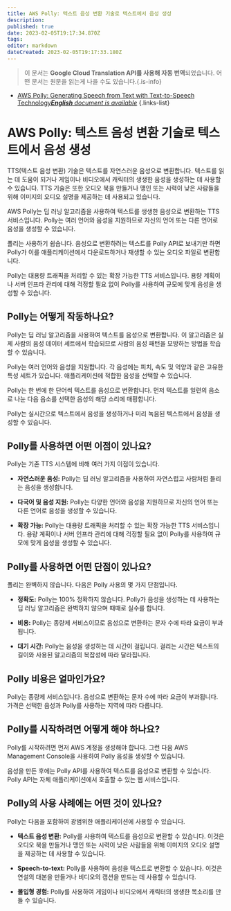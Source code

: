 ```yaml
---
title: AWS Polly: 텍스트 음성 변환 기술로 텍스트에서 음성 생성
description: 
published: true
date: 2023-02-05T19:17:34.870Z
tags: 
editor: markdown
dateCreated: 2023-02-05T19:17:33.180Z
---
```


> 이 문서는 **Google Cloud Translation API를 사용해 자동 번역**되었습니다.
어떤 문서는 원문을 읽는게 나을 수도 있습니다.{.is-info}



- [AWS Polly: Generating Speech from Text with Text-to-Speech Technology***English** document is available*](/en/Knowledge-base/Cloud/aws-polly-generating-speech-from-text-with-text-to-speech-technology)
{.links-list}


# AWS Polly: 텍스트 음성 변환 기술로 텍스트에서 음성 생성

TTS(텍스트 음성 변환) 기술은 텍스트를 자연스러운 음성으로 변환합니다. 텍스트를 읽는 데 도움이 되거나 게임이나 비디오에서 캐릭터의 생생한 음성을 생성하는 데 사용할 수 있습니다. TTS 기술은 또한 오디오 북을 만들거나 맹인 또는 시력이 낮은 사람들을 위해 이미지의 오디오 설명을 제공하는 데 사용되고 있습니다.

AWS Polly는 딥 러닝 알고리즘을 사용하여 텍스트를 생생한 음성으로 변환하는 TTS 서비스입니다. Polly는 여러 언어와 음성을 지원하므로 자신의 언어 또는 다른 언어로 음성을 생성할 수 있습니다.

폴리는 사용하기 쉽습니다. 음성으로 변환하려는 텍스트를 Polly API로 보내기만 하면 Polly가 이를 애플리케이션에서 다운로드하거나 재생할 수 있는 오디오 파일로 변환합니다.

Polly는 대용량 트래픽을 처리할 수 있는 확장 가능한 TTS 서비스입니다. 용량 계획이나 서버 인프라 관리에 대해 걱정할 필요 없이 Polly를 사용하여 규모에 맞게 음성을 생성할 수 있습니다.

## Polly는 어떻게 작동하나요?

Polly는 딥 러닝 알고리즘을 사용하여 텍스트를 음성으로 변환합니다. 이 알고리즘은 실제 사람의 음성 데이터 세트에서 학습되므로 사람의 음성 패턴을 모방하는 방법을 학습할 수 있습니다.

Polly는 여러 언어와 음성을 지원합니다. 각 음성에는 피치, 속도 및 억양과 같은 고유한 특성 세트가 있습니다. 애플리케이션에 적합한 음성을 선택할 수 있습니다.

Polly는 한 번에 한 단어씩 텍스트를 음성으로 변환합니다. 먼저 텍스트를 일련의 음소로 나눈 다음 음소를 선택한 음성의 해당 소리에 매핑합니다.

Polly는 실시간으로 텍스트에서 음성을 생성하거나 미리 녹음된 텍스트에서 음성을 생성할 수 있습니다.

## Polly를 사용하면 어떤 이점이 있나요?

Polly는 기존 TTS 시스템에 비해 여러 가지 이점이 있습니다.

- **자연스러운 음성:** Polly는 딥 러닝 알고리즘을 사용하여 자연스럽고 사람처럼 들리는 음성을 생성합니다.

- **다국어 및 음성 지원:** Polly는 다양한 언어와 음성을 지원하므로 자신의 언어 또는 다른 언어로 음성을 생성할 수 있습니다.

- **확장 가능:** Polly는 대용량 트래픽을 처리할 수 있는 확장 가능한 TTS 서비스입니다. 용량 계획이나 서버 인프라 관리에 대해 걱정할 필요 없이 Polly를 사용하여 규모에 맞게 음성을 생성할 수 있습니다.

## Polly를 사용하면 어떤 단점이 있나요?

폴리는 완벽하지 않습니다. 다음은 Polly 사용의 몇 가지 단점입니다.

- **정확도:** Polly는 100% 정확하지 않습니다. Polly가 음성을 생성하는 데 사용하는 딥 러닝 알고리즘은 완벽하지 않으며 때때로 실수를 합니다.

- **비용:** Polly는 종량제 서비스이므로 음성으로 변환하는 문자 수에 따라 요금이 부과됩니다.

- **대기 시간:** Polly는 음성을 생성하는 데 시간이 걸립니다. 걸리는 시간은 텍스트의 길이와 사용된 알고리즘의 복잡성에 따라 달라집니다.

## Polly 비용은 얼마인가요?

Polly는 종량제 서비스입니다. 음성으로 변환하는 문자 수에 따라 요금이 부과됩니다. 가격은 선택한 음성과 Polly를 사용하는 지역에 따라 다릅니다.

## Polly를 시작하려면 어떻게 해야 하나요?

Polly를 시작하려면 먼저 AWS 계정을 생성해야 합니다. 그런 다음 AWS Management Console을 사용하여 Polly 음성을 생성할 수 있습니다.

음성을 만든 후에는 Polly API를 사용하여 텍스트를 음성으로 변환할 수 있습니다. Polly API는 자체 애플리케이션에서 호출할 수 있는 웹 서비스입니다.

## Polly의 사용 사례에는 어떤 것이 있나요?

Polly는 다음을 포함하여 광범위한 애플리케이션에 사용할 수 있습니다.

- **텍스트 음성 변환:** Polly를 사용하여 텍스트를 음성으로 변환할 수 있습니다. 이것은 오디오 북을 만들거나 맹인 또는 시력이 낮은 사람들을 위해 이미지의 오디오 설명을 제공하는 데 사용할 수 있습니다.

- **Speech-to-text:** Polly를 사용하여 음성을 텍스트로 변환할 수 있습니다. 이것은 연설의 대본을 만들거나 비디오의 캡션을 만드는 데 사용할 수 있습니다.

- **몰입형 경험:** Polly를 사용하여 게임이나 비디오에서 캐릭터의 생생한 목소리를 만들 수 있습니다.
